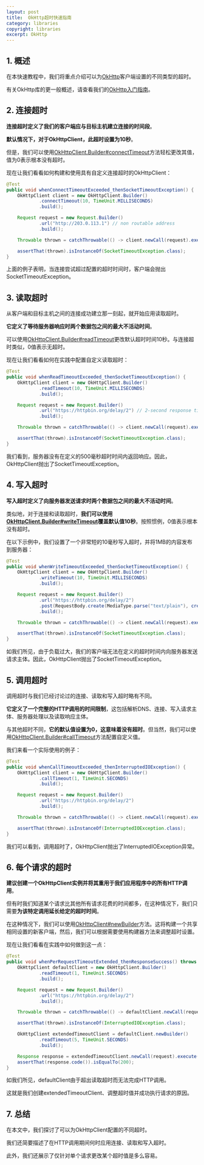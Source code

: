 ```yaml
---
layout: post
title:  OkHttp超时快速指南
category: libraries
copyright: libraries
excerpt: OkHttp
---
```


## 1. 概述

在本快速教程中，我们将重点介绍可以为[OkHttp](https://square.github.io/okhttp/)客户端设置的不同类型的超时。

有关OkHttp库的更一般概述，请查看我们的[OkHttp入门指南](https://www.baeldung.com/guide-to-okhttp)。

## 2. 连接超时

**连接超时定义了我们的客户端应与目标主机建立连接的时间段**。

**默认情况下，对于OkHttpClient，此超时设置为10秒**。

但是，我们可以使用[OkHttpClient.Builder#connectTimeout](https://square.github.io/okhttp/3.x/okhttp/okhttp3/OkHttpClient.Builder.html#connectTimeout-long-java.util.concurrent.TimeUnit-)方法轻松更改其值，值为0表示根本没有超时。

现在让我们看看如何构建和使用具有自定义连接超时的OkHttpClient：

```java
@Test
public void whenConnectTimeoutExceeded_thenSocketTimeoutException() {
    OkHttpClient client = new OkHttpClient.Builder()
            .connectTimeout(10, TimeUnit.MILLISECONDS)
            .build();

    Request request = new Request.Builder()
            .url("http://203.0.113.1") // non routable address
            .build();

    Throwable thrown = catchThrowable(() -> client.newCall(request).execute());

    assertThat(thrown).isInstanceOf(SocketTimeoutException.class);
}
```

上面的例子表明，当连接尝试超过配置的超时时间时，客户端会抛出SocketTimeoutException。

## 3. 读取超时

从客户端和目标主机之间的连接成功建立那一刻起，就开始应用读取超时。

**它定义了等待服务器响应时两个数据包之间的最大不活动时间**。

可以使用[OkHttpClient.Builder#readTimeout](https://square.github.io/okhttp/3.x/okhttp/okhttp3/OkHttpClient.Builder.html#readTimeout-long-java.util.concurrent.TimeUnit-)更改默认超时时间10秒。与连接超时类似，0值表示无超时。

现在让我们看看如何在实践中配置自定义读取超时：

```java
@Test
public void whenReadTimeoutExceeded_thenSocketTimeoutException() {
    OkHttpClient client = new OkHttpClient.Builder()
            .readTimeout(10, TimeUnit.MILLISECONDS)
            .build();

    Request request = new Request.Builder()
            .url("https://httpbin.org/delay/2") // 2-second response time
            .build();

    Throwable thrown = catchThrowable(() -> client.newCall(request).execute());

    assertThat(thrown).isInstanceOf(SocketTimeoutException.class);
}
```

我们看到，服务器没有在定义的500毫秒超时时间内返回响应。因此，OkHttpClient抛出了SocketTimeoutException。

## 4. 写入超时

**写入超时定义了向服务器发送请求时两个数据包之间的最大不活动时间**。

类似地，对于连接和读取超时，**我们可以使用[OkHttpClient.Builder#writeTimeout](https://square.github.io/okhttp/3.x/okhttp/okhttp3/OkHttpClient.Builder.html#writeTimeout-long-java.util.concurrent.TimeUnit-)覆盖默认值10秒**。按照惯例，0值表示根本没有超时。

在以下示例中，我们设置了一个非常短的10毫秒写入超时，并将1MB的内容发布到服务器：

```java
@Test
public void whenWriteTimeoutExceeded_thenSocketTimeoutException() {
    OkHttpClient client = new OkHttpClient.Builder()
            .writeTimeout(10, TimeUnit.MILLISECONDS)
            .build();

    Request request = new Request.Builder()
            .url("https://httpbin.org/delay/2")
            .post(RequestBody.create(MediaType.parse("text/plain"), create1MBString()))
            .build();

    Throwable thrown = catchThrowable(() -> client.newCall(request).execute());

    assertThat(thrown).isInstanceOf(SocketTimeoutException.class);
}
```

如我们所见，由于负载过大，我们的客户端无法在定义的超时时间内向服务器发送请求主体。因此，OkHttpClient抛出了SocketTimeoutException。

## 5. 调用超时

调用超时与我们已经讨论过的连接、读取和写入超时略有不同。

**它定义了一个完整的HTTP调用的时间限制**，这包括解析DNS、连接、写入请求主体、服务器处理以及读取响应主体。

与其他超时不同，**它的默认值设置为0，这意味着没有超时**。但当然，我们可以使用[OkHttpClient.Builder#callTimeout](https://square.github.io/okhttp/3.x/okhttp/okhttp3/OkHttpClient.Builder.html#callTimeout-long-java.util.concurrent.TimeUnit-)方法配置自定义值。

我们来看一个实际使用的例子：

```java
@Test
public void whenCallTimeoutExceeded_thenInterruptedIOException() {
    OkHttpClient client = new OkHttpClient.Builder()
            .callTimeout(1, TimeUnit.SECONDS)
            .build();

    Request request = new Request.Builder()
            .url("https://httpbin.org/delay/2")
            .build();

    Throwable thrown = catchThrowable(() -> client.newCall(request).execute());

    assertThat(thrown).isInstanceOf(InterruptedIOException.class);
}
```

我们可以看到，调用超时了，OkHttpClient抛出了InterruptedIOException异常。

## 6. 每个请求的超时

**建议创建一个OkHttpClient实例并将其重用于我们应用程序中的所有HTTP调用**。

但有时我们知道某个请求比其他所有请求花费的时间都多，在这种情况下，我们只需要**为该特定调用延长给定的超时时间**。

在这种情况下，我们可以使用[OkHttpClient#newBuilder](https://square.github.io/okhttp/3.x/okhttp/okhttp3/OkHttpClient.html#newBuilder--)方法。这将构建一个共享相同设置的新客户端，然后，我们可以根据需要使用构建器方法来调整超时设置。

现在让我们看看在实践中如何做到这一点：

```java
@Test
public void whenPerRequestTimeoutExtended_thenResponseSuccess() throws IOException {
    OkHttpClient defaultClient = new OkHttpClient.Builder()
            .readTimeout(1, TimeUnit.SECONDS)
            .build();

    Request request = new Request.Builder()
            .url("https://httpbin.org/delay/2")
            .build();

    Throwable thrown = catchThrowable(() -> defaultClient.newCall(request).execute());

    assertThat(thrown).isInstanceOf(InterruptedIOException.class);

    OkHttpClient extendedTimeoutClient = defaultClient.newBuilder()
            .readTimeout(5, TimeUnit.SECONDS)
            .build();

    Response response = extendedTimeoutClient.newCall(request).execute();
    assertThat(response.code()).isEqualTo(200);
}
```

如我们所见，defaultClient由于超出读取超时而无法完成HTTP调用。

这就是我们创建extendedTimeoutClient、调整超时值并成功执行请求的原因。

## 7. 总结

在本文中，我们探讨了可以为OkHttpClient配置的不同超时。

我们还简要描述了在HTTP调用期间何时应用连接、读取和写入超时。

此外，我们还展示了仅针对单个请求更改某个超时值是多么容易。